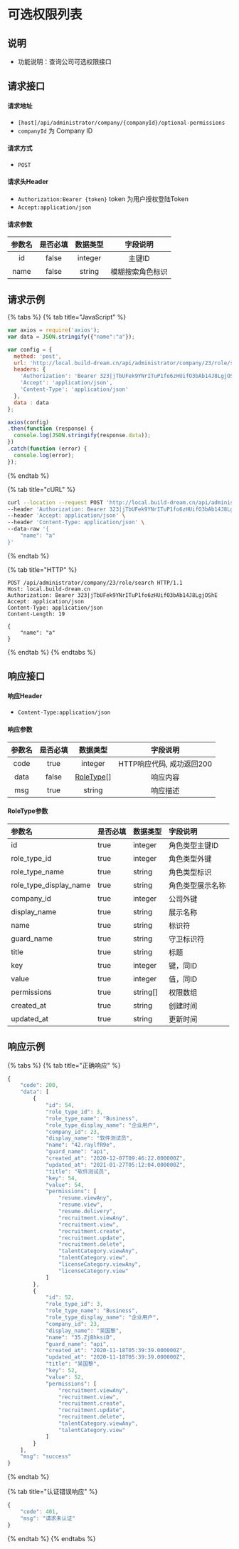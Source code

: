 # 可选权限列表

## 说明

* 功能说明：查询公司可选权限接口

## 请求接口

#### 请求地址

* `[host]/api/administrator/company/{companyId}/optional-permissions`
* `companyId` 为 Company ID

#### 请求方式

* `POST`

#### 请求头Header

* `Authorization:Bearer {token}` token 为用户授权登陆Token
* `Accept:application/json`

#### 请求参数

| 参数名 | 是否必填 | 数据类型 | 字段说明 |
| :---: | :---: | :---: | :---: |
| id | false | integer | 主键ID |
| name | false | string | 模糊搜索角色标识 |

## 请求示例

{% tabs %}
{% tab title="JavaScript" %}
```javascript
var axios = require('axios');
var data = JSON.stringify({"name":"a"});

var config = {
  method: 'post',
  url: 'http://local.build-dream.cn/api/administrator/company/23/role/search',
  headers: { 
    'Authorization': 'Bearer 323|jTbUFek9YNrITuP1fo6zHUifO3bAb14J8LgjOShE', 
    'Accept': 'application/json', 
    'Content-Type': 'application/json'
  },
  data : data
};

axios(config)
.then(function (response) {
  console.log(JSON.stringify(response.data));
})
.catch(function (error) {
  console.log(error);
});

```
{% endtab %}

{% tab title="cURL" %}
```bash
curl --location --request POST 'http://local.build-dream.cn/api/administrator/company/23/role/search' \
--header 'Authorization: Bearer 323|jTbUFek9YNrITuP1fo6zHUifO3bAb14J8LgjOShE' \
--header 'Accept: application/json' \
--header 'Content-Type: application/json' \
--data-raw '{
    "name": "a"
}'
```
{% endtab %}

{% tab title="HTTP" %}
```http
POST /api/administrator/company/23/role/search HTTP/1.1
Host: local.build-dream.cn
Authorization: Bearer 323|jTbUFek9YNrITuP1fo6zHUifO3bAb14J8LgjOShE
Accept: application/json
Content-Type: application/json
Content-Length: 19

{
    "name": "a"
}
```
{% endtab %}
{% endtabs %}

## 响应接口

#### 响应Header

* `Content-Type:application/json`

#### 响应参数

| 参数名 | 是否必填 | 数据类型 | 字段说明 |
| :---: | :---: | :---: | :---: |
| code | true | integer | HTTP响应代码, 成功返回200 |
| data | false | [RoleType](sou-suo-gong-si-jiao-se.md#roletype-can-shu)\[\] | 响应内容 |
| msg | true | string | 响应描述 |

#### RoleType参数

| 参数名 | 是否必填 | 数据类型 | 字段说明 |
| :--- | :--- | :--- | :--- |
| id | true | integer | 角色类型主键ID |
| role\_type\_id | true | integer | 角色类型外键 |
| role\_type\_name | true | string | 角色类型标识 |
| role\_type\_display\_name | true | string | 角色类型展示名称 |
| company\_id | true | integer | 公司外键 |
| display\_name | true | string | 展示名称 |
| name | true | string | 标识符 |
| guard\_name | true | string | 守卫标识符 |
| title | true | string | 标题 |
| key | true | integer | 键，同ID |
| value | true | integer | 值，同ID |
| permissions | true | string\[\] | 权限数组 |
| created\_at | true | string | 创建时间 |
| updated\_at | true | string | 更新时间 |

## 响应示例

{% tabs %}
{% tab title="正确响应" %}
```javascript
{
    "code": 200,
    "data": [
        {
            "id": 54,
            "role_type_id": 3,
            "role_type_name": "Business",
            "role_type_display_name": "企业用户",
            "company_id": 23,
            "display_name": "软件测试员",
            "name": "42.raylfR9e",
            "guard_name": "api",
            "created_at": "2020-12-07T09:46:22.000000Z",
            "updated_at": "2021-01-27T05:12:04.000000Z",
            "title": "软件测试员",
            "key": 54,
            "value": 54,
            "permissions": [
                "resume.viewAny",
                "resume.view",
                "resume.delivery",
                "recruitment.viewAny",
                "recruitment.view",
                "recruitment.create",
                "recruitment.update",
                "recruitment.delete",
                "talentCategory.viewAny",
                "talentCategory.view",
                "licenseCategory.viewAny",
                "licenseCategory.view"
            ]
        },
        {
            "id": 52,
            "role_type_id": 3,
            "role_type_name": "Business",
            "role_type_display_name": "企业用户",
            "company_id": 23,
            "display_name": "吴国黎",
            "name": "35.ZjBhksiD",
            "guard_name": "api",
            "created_at": "2020-11-18T05:39:39.000000Z",
            "updated_at": "2020-11-18T05:39:39.000000Z",
            "title": "吴国黎",
            "key": 52,
            "value": 52,
            "permissions": [
                "recruitment.viewAny",
                "recruitment.view",
                "recruitment.create",
                "recruitment.update",
                "recruitment.delete",
                "talentCategory.viewAny",
                "talentCategory.view"
            ]
        }
    ],
    "msg": "success"
}
```
{% endtab %}

{% tab title="认证错误响应" %}
```javascript
{
    "code": 401,
    "msg": "请求未认证"
}
```
{% endtab %}
{% endtabs %}



